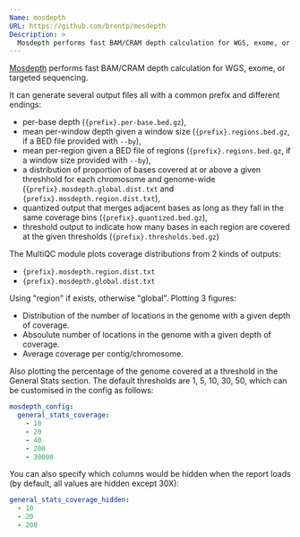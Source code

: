 ```yaml
---
Name: mosdepth
URL: https://github.com/brentp/mosdepth
Description: >
  Mosdepth performs fast BAM/CRAM depth calculation for WGS, exome, or targeted sequencing.
---
```


[Mosdepth](https://github.com/brentp/mosdepth/) performs fast BAM/CRAM depth calculation for WGS, exome, or targeted sequencing.

It can generate several output files all with a common prefix and different endings:

- per-base depth (`{prefix}.per-base.bed.gz`),
- mean per-window depth given a window size (`{prefix}.regions.bed.gz`, if a BED file provided with `--by`),
- mean per-region given a BED file of regions (`{prefix}.regions.bed.gz`, if a window size provided with `--by`),
- a distribution of proportion of bases covered at or above a given threshhold for each chromosome and genome-wide (`{prefix}.mosdepth.global.dist.txt` and `{prefix}.mosdepth.region.dist.txt`),
- quantized output that merges adjacent bases as long as they fall in the same coverage bins (`{prefix}.quantized.bed.gz`),
- threshold output to indicate how many bases in each region are covered at the given thresholds (`{prefix}.thresholds.bed.gz`)

The MultiQC module plots coverage distributions from 2 kinds of outputs:

- `{prefix}.mosdepth.region.dist.txt`
- `{prefix}.mosdepth.global.dist.txt`

Using "region" if exists, otherwise "global". Plotting 3 figures:

- Distribution of the number of locations in the genome with a given depth of coverage.
- Absoulute number of locations in the genome with a given depth of coverage.
- Average coverage per contig/chromosome.

Also plotting the percentage of the genome covered at a threshold in the General Stats section.
The default thresholds are 1, 5, 10, 30, 50, which can be customised in the config as follows:

```yaml
mosdepth_config:
  general_stats_coverage:
    - 10
    - 20
    - 40
    - 200
    - 30000
```

You can also specify which columns would be hidden when the report loads (by default, all values are hidden except 30X):

```yaml
general_stats_coverage_hidden:
  - 10
  - 20
  - 200
```
